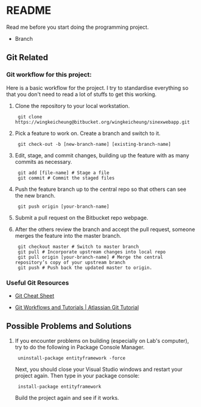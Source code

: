 # README #

Read me before you start doing the programming project.

* Branch 

## Git Related ##

### Git workflow for this project: ###

Here is a basic workflow for the project. I try to standardise everything so that you don't need to read a lot of stuffs to get this working.

1. Clone the repository to your local workstation.

        git clone https://wingkeicheung@bitbucket.org/wingkeicheung/sinexwebapp.git

2. Pick a feature to work on. Create a branch and switch to it.
      
        git check-out -b [new-branch-name] [existing-branch-name]


3. Edit, stage, and commit changes, building up the feature with as many commits as necessary.

        git add [file-name] # Stage a file
        git commit # Commit the staged files

4. Push the feature branch up to the central repo so that others can see the new branch.

        git push origin [your-branch-name]

5. Submit a pull request on the Bitbucket repo webpage.

6. After the others review the branch and accept the pull request, someone merges the feature into the master branch.

        git checkout master # Switch to master branch
        git pull # Incorporate upstream changes into local repo
        git pull origin [your-branch-name] # Merge the central repository’s copy of your upstream branch
        git push # Push back the updated master to origin.

### Useful Git Resources ###

* [Git Cheat Sheet](https://services.github.com/on-demand/downloads/github-git-cheat-sheet.pdf)

* [Git Workflows and Tutorials | Atlassian Git Tutorial](https://www.atlassian.com/git/tutorials/comparing-workflows)


## Possible Problems and Solutions ##

1. If you encounter problems on building (especially on Lab's computer), try to do the following in Package Console Manager.

        uninstall-package entityframework -force

   Next, you should close your Visual Studio windows and restart your project again. Then type in your package console:

        install-package entityframework
      
   Build the project again and see if it works.